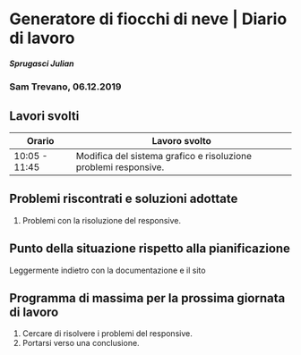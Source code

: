 # Generatore di fiocchi di neve | Diario di lavoro
##### Sprugasci Julian
### Sam Trevano, 06.12.2019

## Lavori svolti


|Orario        |Lavoro svolto                 |
|--------------|------------------------------|
|10:05 - 11:45|Modifica del sistema grafico e risoluzione problemi responsive.||

##  Problemi riscontrati e soluzioni adottate
1. Problemi con la risoluzione del responsive.

##  Punto della situazione rispetto alla pianificazione
Leggermente indietro con la documentazione e il sito

## Programma di massima per la prossima giornata di lavoro
1. Cercare di risolvere i problemi del responsive.
2. Portarsi verso una conclusione.


